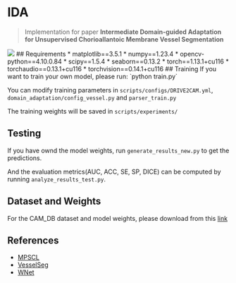 # IDA
> Implementation for paper **Intermediate Domain-guided Adaptation for Unsupervised Chorioallantoic Membrane Vessel Segmentation**
<img src="https://badges.toozhao.com/badges/01JSZY7BEB0WS6GKTKA47X4AEC/green.svg" />
## Requirements
* matplotlib==3.5.1
* numpy==1.23.4
* opencv-python==4.10.0.84
* scipy==1.5.4
* seaborn==0.13.2
* torch==1.13.1+cu116
* torchaudio==0.13.1+cu116
* torchvision==0.14.1+cu116
## Training
If you want to train your own model, please run: `python train.py`

You can modify training parameters in `scripts/configs/DRIVE2CAM.yml`, `domain_adaptation/config_vessel.py` and `parser_train.py`

The training weights will be saved in `scripts/experiments/`
## Testing
If you have ownd the model weights, run `generate_results_new.py` to get the predictions.

And the evaluation metrics(AUC, ACC, SE, SP, DICE) can be computed by running `analyze_results_test.py`.

## Dataset and Weights
For the CAM_DB dataset and model weights, please download from this [link](https://drive.google.com/drive/folders/1ixgoOKNaco7yQKrc0doH444L8pJYoqar?usp=sharing) 
## References
* [MPSCL](https://github.com/TFboys-lzz/MPSCL)
* [VesselSeg](https://github.com/lee-zq/VesselSeg-Pytorch)
* [WNet](https://github.com/agaldran/lwnet)
